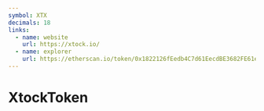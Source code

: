 ```yaml
---
symbol: XTX
decimals: 18
links:
  - name: website
    url: https://xtock.io/
  - name: explorer
    url: https://etherscan.io/token/0x1822126fEedb4C7d61EecdBE3682FE61e91383d6
---
```


# XtockToken
